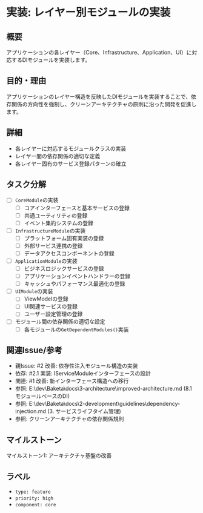 # 実装: レイヤー別モジュールの実装

## 概要
アプリケーションの各レイヤー（Core、Infrastructure、Application、UI）に対応するDIモジュールを実装します。

## 目的・理由
アプリケーションのレイヤー構造を反映したDIモジュールを実装することで、依存関係の方向性を強制し、クリーンアーキテクチャの原則に沿った開発を促進します。

## 詳細
- 各レイヤーに対応するモジュールクラスの実装
- レイヤー間の依存関係の適切な定義
- 各レイヤー固有のサービス登録パターンの確立

## タスク分解
- [ ] `CoreModule`の実装
  - [ ] コアインターフェースと基本サービスの登録
  - [ ] 共通ユーティリティの登録
  - [ ] イベント集約システムの登録
- [ ] `InfrastructureModule`の実装
  - [ ] プラットフォーム固有実装の登録
  - [ ] 外部サービス連携の登録
  - [ ] データアクセスコンポーネントの登録
- [ ] `ApplicationModule`の実装
  - [ ] ビジネスロジックサービスの登録
  - [ ] アプリケーションイベントハンドラーの登録
  - [ ] キャッシュやパフォーマンス最適化の登録
- [ ] `UIModule`の実装
  - [ ] ViewModelの登録
  - [ ] UI関連サービスの登録
  - [ ] ユーザー設定管理の登録
- [ ] モジュール間の依存関係の適切な設定
  - [ ] 各モジュールの`GetDependentModules()`実装

## 関連Issue/参考
- 親Issue: #2 改善: 依存性注入モジュール構造の実装
- 依存: #2.1 実装: IServiceModuleインターフェースの設計
- 関連: #1 改善: 新インターフェース構造への移行
- 参照: E:\dev\Baketa\docs\3-architecture\improved-architecture.md (8.1 モジュールベースのDI)
- 参照: E:\dev\Baketa\docs\2-development\guidelines\dependency-injection.md (3. サービスライフタイム管理)
- 参照: クリーンアーキテクチャの依存関係規則

## マイルストーン
マイルストーン1: アーキテクチャ基盤の改善

## ラベル
- `type: feature`
- `priority: high`
- `component: core`
